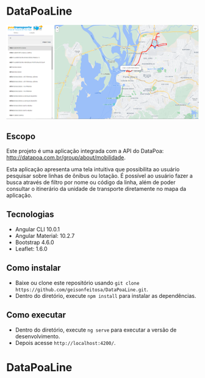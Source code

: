 # DataPoaLine

<p align="center">
   <img width="950" src="./src/assets/print.png">
</p>

## Escopo

Este projeto é uma aplicação integrada com a API do DataPoa: http://datapoa.com.br/group/about/mobilidade.

Esta aplicação apresenta uma tela intuitiva que possibilita ao usuário pesquisar sobre linhas de ônibus ou lotação.
É possível ao usuário fazer a busca através de filtro por nome ou código da linha, além de poder consultar o itinerário da unidade de
transporte diretamente no mapa da aplicação.

## Tecnologias

- Angular CLI 10.0.1
- Angular Material: 10.2.7
- Bootstrap 4.6.0
- Leaflet: 1.6.0

## Como instalar

- Baixe ou clone este repositório usando `git clone https://github.com/geisonfeitosa/DataPoaLine.git`.
- Dentro do diretório, execute `npm install` para instalar as dependências.

## Como executar

- Dentro do diretório, execute `ng serve` para executar a versão de desenvolvimento.
- Depois acesse `http://localhost:4200/`.

# DataPoaLine
